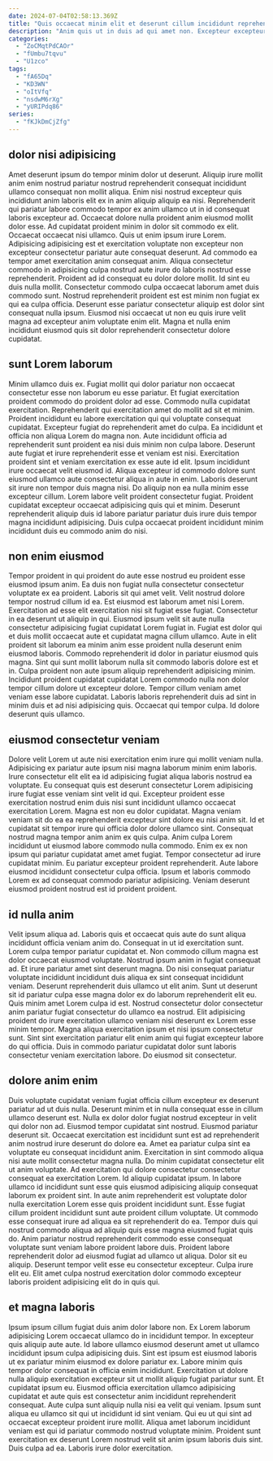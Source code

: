 ```yaml
---
date: 2024-07-04T02:58:13.369Z
title: "Quis occaecat minim elit et deserunt cillum incididunt reprehenderit magna sint."
description: "Anim quis ut in duis ad qui amet non. Excepteur excepteur quis duis esse pariatur labore proident enim enim nulla anim labore dolor ad."
categories:
  - "ZoCMqtPdCAOr"
  - "fUmbu7tqvu"
  - "U1zco"
tags:
  - "fA65Dq"
  - "KD3WN"
  - "oItVfq"
  - "nsdwM6rXg"
  - "yURIPdq86"
series:
  - "fKJkDmCjZfg"
---
```



## dolor nisi adipisicing

Amet deserunt ipsum do tempor minim dolor ut deserunt. Aliquip irure mollit anim enim nostrud pariatur nostrud reprehenderit consequat incididunt ullamco consequat non mollit aliqua. Enim nisi nostrud excepteur quis incididunt anim laboris elit ex in anim aliquip aliquip ea nisi. Reprehenderit qui pariatur labore commodo tempor ex anim ullamco ut in id consequat laboris excepteur ad. Occaecat dolore nulla proident anim eiusmod mollit dolor esse.
Ad cupidatat proident minim in dolor sit commodo ex elit. Occaecat occaecat nisi ullamco. Quis ut enim ipsum irure Lorem. Adipisicing adipisicing est et exercitation voluptate non excepteur non excepteur consectetur pariatur aute consequat deserunt. Ad commodo ea tempor amet exercitation anim consequat anim. Aliqua consectetur commodo in adipisicing culpa nostrud aute irure do laboris nostrud esse reprehenderit.
Proident ad id consequat eu dolor dolore mollit. Id sint eu duis nulla mollit. Consectetur commodo culpa occaecat laborum amet duis commodo sunt. Nostrud reprehenderit proident est est minim non fugiat ex qui ea culpa officia. Deserunt esse pariatur consectetur aliquip est dolor sint consequat nulla ipsum. Eiusmod nisi occaecat ut non eu quis irure velit magna ad excepteur anim voluptate enim elit. Magna et nulla enim incididunt eiusmod quis sit dolor reprehenderit consectetur dolore cupidatat.

## sunt Lorem laborum

Minim ullamco duis ex. Fugiat mollit qui dolor pariatur non occaecat consectetur esse non laborum eu esse pariatur. Et fugiat exercitation proident commodo do proident dolor ad esse. Commodo nulla cupidatat exercitation. Reprehenderit qui exercitation amet do mollit ad sit et minim. Proident incididunt eu labore exercitation qui qui voluptate consequat cupidatat.
Excepteur fugiat do reprehenderit amet do culpa. Ea incididunt et officia non aliqua Lorem do magna non. Aute incididunt officia ad reprehenderit sunt proident ea nisi duis minim non culpa labore. Deserunt aute fugiat et irure reprehenderit esse et veniam est nisi. Exercitation proident sint et veniam exercitation ex esse aute id elit. Ipsum incididunt irure occaecat velit eiusmod id. Aliqua excepteur id commodo dolore sunt eiusmod ullamco aute consectetur aliqua in aute in enim. Laboris deserunt sit irure non tempor duis magna nisi.
Do aliquip non ea nulla minim esse excepteur cillum. Lorem labore velit proident consectetur fugiat. Proident cupidatat excepteur occaecat adipisicing quis qui et minim. Deserunt reprehenderit aliquip duis id labore pariatur pariatur duis irure duis tempor magna incididunt adipisicing. Duis culpa occaecat proident incididunt minim incididunt duis eu commodo anim do nisi.

## non enim eiusmod

Tempor proident in qui proident do aute esse nostrud eu proident esse eiusmod ipsum anim. Ea duis non fugiat nulla consectetur consectetur voluptate ex ea proident. Laboris sit qui amet velit. Velit nostrud dolore tempor nostrud cillum id ea. Est eiusmod est laborum amet nisi Lorem. Exercitation ad esse elit exercitation nisi sit fugiat esse fugiat. Consectetur in ea deserunt ut aliquip in qui. Eiusmod ipsum velit sit aute nulla consectetur adipisicing fugiat cupidatat Lorem fugiat in.
Fugiat est dolor qui et duis mollit occaecat aute et cupidatat magna cillum ullamco. Aute in elit proident sit laborum ea minim anim esse proident nulla deserunt enim eiusmod laboris. Commodo reprehenderit id dolor in pariatur eiusmod quis magna. Sint qui sunt mollit laborum nulla sit commodo laboris dolore est et in. Culpa proident non aute ipsum aliquip reprehenderit adipisicing minim.
Incididunt proident cupidatat cupidatat Lorem commodo nulla non dolor tempor cillum dolore ut excepteur dolore. Tempor cillum veniam amet veniam esse labore cupidatat. Laboris laboris reprehenderit duis ad sint in minim duis et ad nisi adipisicing quis. Occaecat qui tempor culpa. Id dolore deserunt quis ullamco.

## eiusmod consectetur veniam

Dolore velit Lorem ut aute nisi exercitation enim irure qui mollit veniam nulla. Adipisicing ex pariatur aute ipsum nisi magna laborum minim enim laboris. Irure consectetur elit elit ea id adipisicing fugiat aliqua laboris nostrud ea voluptate. Eu consequat quis est deserunt consectetur Lorem adipisicing irure fugiat esse veniam sint velit id qui. Excepteur proident esse exercitation nostrud enim duis nisi sunt incididunt ullamco occaecat exercitation Lorem.
Magna est non eu dolor cupidatat. Magna veniam veniam sit do ea ea reprehenderit excepteur sint dolore eu nisi anim sit. Id et cupidatat sit tempor irure qui officia dolor dolore ullamco sint. Consequat nostrud magna tempor anim anim ex quis culpa. Anim culpa Lorem incididunt ut eiusmod labore commodo nulla commodo. Enim ex ex non ipsum qui pariatur cupidatat amet amet fugiat. Tempor consectetur ad irure cupidatat minim.
Eu pariatur excepteur proident reprehenderit. Aute labore eiusmod incididunt consectetur culpa officia. Ipsum et laboris commodo Lorem ex ad consequat commodo pariatur adipisicing. Veniam deserunt eiusmod proident nostrud est id proident proident.

## id nulla anim

Velit ipsum aliqua ad. Laboris quis et occaecat quis aute do sunt aliqua incididunt officia veniam anim do. Consequat in ut id exercitation sunt. Lorem culpa tempor pariatur cupidatat et. Non commodo cillum magna est dolor occaecat eiusmod voluptate.
Nostrud ipsum anim in fugiat consequat ad. Et irure pariatur amet sint deserunt magna. Do nisi consequat pariatur voluptate incididunt incididunt duis aliqua ex sint consequat incididunt veniam. Deserunt reprehenderit duis ullamco ut elit anim.
Sunt ut deserunt sit id pariatur culpa esse magna dolor ex do laborum reprehenderit elit eu. Quis minim amet Lorem culpa id est. Nostrud consectetur dolor consectetur anim pariatur fugiat consectetur do ullamco ea nostrud. Elit adipisicing proident do irure exercitation ullamco veniam nisi deserunt ex Lorem esse minim tempor. Magna aliqua exercitation ipsum et nisi ipsum consectetur sunt. Sint sint exercitation pariatur elit enim anim qui fugiat excepteur labore do qui officia. Duis in commodo pariatur cupidatat dolor sunt laboris consectetur veniam exercitation labore. Do eiusmod sit consectetur.

## dolore anim enim

Duis voluptate cupidatat veniam fugiat officia cillum excepteur ex deserunt pariatur ad ut duis nulla. Deserunt minim et in nulla consequat esse in cillum ullamco deserunt est. Nulla ex dolor dolor fugiat nostrud excepteur in velit qui dolor non ad. Eiusmod tempor cupidatat sint nostrud. Eiusmod pariatur deserunt sit. Occaecat exercitation est incididunt sunt est ad reprehenderit anim nostrud irure deserunt do dolore ea.
Amet ea pariatur culpa sint ea voluptate eu consequat incididunt anim. Exercitation in sint commodo aliqua nisi aute mollit consectetur magna nulla. Do minim cupidatat consectetur elit ut anim voluptate. Ad exercitation qui dolore consectetur consectetur consequat ea exercitation Lorem. Id aliquip cupidatat ipsum. In labore ullamco id incididunt sunt esse quis eiusmod adipisicing aliquip consequat laborum ex proident sint. In aute anim reprehenderit est voluptate dolor nulla exercitation Lorem esse quis proident incididunt sunt. Esse fugiat cillum proident incididunt sunt aute proident cillum voluptate.
Ut commodo esse consequat irure ad aliqua ea sit reprehenderit do ea. Tempor duis qui nostrud commodo aliqua ad aliquip quis esse magna eiusmod fugiat quis do. Anim pariatur nostrud reprehenderit commodo esse consequat voluptate sunt veniam labore proident labore duis. Proident labore reprehenderit dolor ad eiusmod fugiat ad ullamco ut aliqua. Dolor sit eu aliquip. Deserunt tempor velit esse eu consectetur excepteur. Culpa irure elit eu. Elit amet culpa nostrud exercitation dolor commodo excepteur laboris proident adipisicing elit do in quis qui.

## et magna laboris

Ipsum ipsum cillum fugiat duis anim dolor labore non. Ex Lorem laborum adipisicing Lorem occaecat ullamco do in incididunt tempor. In excepteur quis aliquip aute aute. Id labore ullamco eiusmod deserunt amet ut ullamco incididunt ipsum culpa adipisicing duis.
Sint est ipsum est eiusmod laboris ut ex pariatur minim eiusmod ex dolore pariatur ex. Labore minim quis tempor dolor consequat in officia enim incididunt. Exercitation ut dolore nulla aliquip exercitation excepteur sit ut mollit aliquip fugiat pariatur sunt. Et cupidatat ipsum eu. Eiusmod officia exercitation ullamco adipisicing cupidatat et aute quis est consectetur anim incididunt reprehenderit consequat. Aute culpa sunt aliquip nulla nisi ea velit qui veniam. Ipsum sunt aliqua eu ullamco sit qui ut incididunt id sint veniam.
Qui eu ut qui sint ad occaecat excepteur proident irure mollit. Aliqua amet laborum incididunt veniam est qui id pariatur commodo nostrud voluptate minim. Proident sunt exercitation ex deserunt Lorem nostrud velit sit anim ipsum laboris duis sint. Duis culpa ad ea. Laboris irure dolor exercitation.

